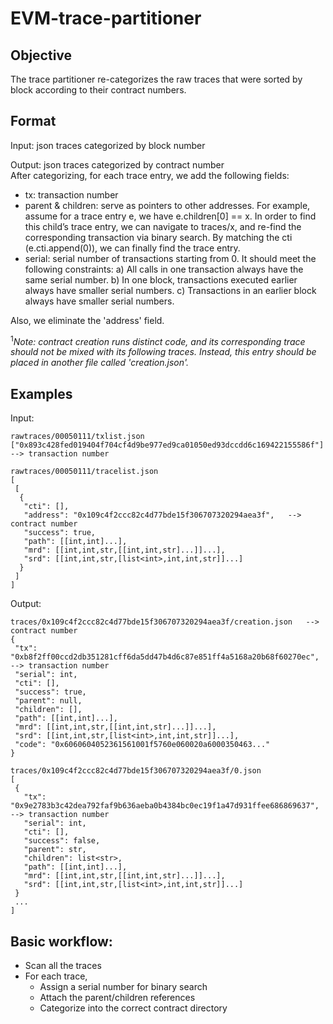 # EVM-trace-partitioner

## Objective
The trace partitioner re-categorizes the raw traces that were sorted by block according to their contract numbers.  

## Format
Input: json traces categorized by block number

Output: json traces categorized by contract number <br>
After categorizing, for each trace entry, we add the following fields:<br>
* tx: transaction number
* parent & children: serve as pointers to other addresses. For example, assume for a trace entry e, we have e.children[0] == x. In order to find this child’s trace entry, we can navigate to traces/x, and re-find the corresponding transaction via binary search. By matching the cti (e.cti.append(0)), we can finally find the trace entry.
* serial: serial number of transactions starting from 0. It should meet the following constraints: a) All calls in one transaction always have the same serial number. b) In one block, transactions executed earlier always have smaller serial numbers. c) Transactions in an earlier block always have smaller serial numbers.

Also, we eliminate the 'address' field.


<sup>1</sup>*Note: contract creation runs distinct code, and its corresponding trace should not be mixed with its following traces. Instead, this entry should be placed in another file called 'creation.json'.*

## Examples
Input: 
```
rawtraces/00050111/txlist.json
["0x893c428fed019404f704cf4d9be977ed9ca01050ed93dccdd6c169422155586f"]  --> transaction number

rawtraces/00050111/tracelist.json
[
 [
  {
   "cti": [],
   "address": "0x109c4f2ccc82c4d77bde15f306707320294aea3f",   --> contract number
   "success": true,
   "path": [[int,int]...],
   "mrd": [[int,int,str,[[int,int,str]...]]...],
   "srd": [[int,int,str,[list<int>,int,int,str]]...]
  }
 ]
]  

```

Output: 
```
traces/0x109c4f2ccc82c4d77bde15f306707320294aea3f/creation.json   --> contract number
{
 "tx": "0xb8f2ff00ccd2db351281cff6da5dd47b4d6c87e851ff4a5168a20b68f60270ec",  --> transaction number
 "serial": int,
 "cti": [],
 "success": true,
 "parent": null,
 "children": [],
 "path": [[int,int]...],
 "mrd": [[int,int,str,[[int,int,str]...]]...],
 "srd": [[int,int,str,[list<int>,int,int,str]]...],
 "code": "0x6060604052361561001f5760e060020a6000350463..."
}

traces/0x109c4f2ccc82c4d77bde15f306707320294aea3f/0.json
[
 {
   "tx": "0x9e2783b3c42dea792faf9b636aeba0b4384bc0ec19f1a47d931ffee686869637", --> transaction number
   "serial": int,
   "cti": [],
   "success": false,
   "parent": str,
   "children": list<str>,
   "path": [[int,int]...],
   "mrd": [[int,int,str,[[int,int,str]...]]...],
   "srd": [[int,int,str,[list<int>,int,int,str]]...]
 }
 ...
]  

 ```

## Basic workflow:
* Scan all the traces
* For each trace,
    * Assign a serial number for binary search
    * Attach the parent/children references
    * Categorize into the correct contract directory
        